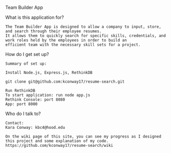 
Team Builder App

What is this application for?

    The Team Builder App is designed to allow a company to input, store, and search through their employee resumes. 
    It allows them to quickly search for specific skills, credentials, and work roles held by the employees in order to build an 
    efficient team with the necessary skill sets for a project.
 

How do I get set up?

    Summary of set up:
    
    Install Node.js, Express.js, RethinkDB

    git clone git@github.com:kconway17/resume-search.git
    
    Run RethinkDB
    To start application: run node app.js
    Rethink Console: port 8080
    App: port 8000


Who do I talk to?

    Contact:
    Kara Conway: kbc4@hood.edu
    
    On the wiki page of this site, you can see my progress as I designed this project and some explanation of my code.
    https://github.com/kconway17/resume-search/wiki

